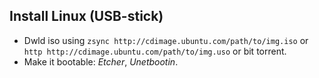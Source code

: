 <div>

</div>

## Install Linux (USB-stick)

-   Dwld iso using `zsync http://cdimage.ubuntu.com/path/to/img.iso` or
    `http http://cdimage.ubuntu.com/path/to/img.uso` or bit torrent.
-   Make it bootable: *Etcher*, *Unetbootin*.
